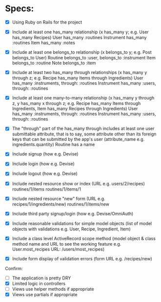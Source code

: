 # Specs:

- [x] Using Ruby on Rails for the project

- [x] Include at least one has_many relationship (x has_many y; e.g. User has_many Recipes)
User has_many :routines
Instrument has_many :routines
Item has_many :notes

- [x] Include at least one belongs_to relationship (x belongs_to y; e.g. Post belongs_to User)
Routine belongs_to :user, belongs_to :instrument
Item belongs_to :routine
Note belongs_to :item

- [x] Include at least two has_many through relationships (x has_many y through z; e.g. Recipe has_many Items through Ingredients)
User has_many :instruments, through: :routines
Instrument has_many :users, through: :routines

- [x] Include at least one many-to-many relationship (x has_many y through z, y has_many x through z; e.g. Recipe has_many Items through Ingredients, Item has_many Recipes through Ingredients)
User has_many :instruments, through: :routines
Instrument has_many :users, through: :routines

- [x] The "through" part of the has_many through includes at least one user submittable attribute, that is to say, some attribute other than its foreign keys that can be submitted by the app's user (attribute_name e.g. ingredients.quantity)
Routine has a name

- [x] Include signup (how e.g. Devise)

- [x] Include login (how e.g. Devise)

- [x] Include logout (how e.g. Devise)

- [x] Include nested resource show or index (URL e.g. users/2/recipes)
routines/1/items
routines/1/items/1

- [x] Include nested resource "new" form (URL e.g. recipes/1/ingredients/new)
routines/1/items/new

- [x] Include third party signup/login (how e.g. Devise/OmniAuth)

- [x] Include reasonable validations for simple model objects (list of model objects with validations e.g. User, Recipe, Ingredient, Item)

- [x] Include a class level ActiveRecord scope method (model object & class method name and URL to see the working feature e.g. User.most_recipes URL: /users/most_recipes)

- [x] Include form display of validation errors (form URL e.g. /recipes/new)

Confirm:

 - [ ] The application is pretty DRY
 - [x] Limited logic in controllers
 - [ ] Views use helper methods if appropriate
 - [x] Views use partials if appropriate
